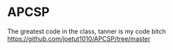 # APCSP
The greatest code in the class, tanner is my code bitch
https://github.com/joetut1010/APCSP/tree/master